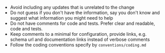 - Avoid including any updates that is unrelated to the change
- Do not guess if you don't have the information, say you don't know and suggest what information you might need to help
- Do not have comments for code and tests. Prefer clear and readable, code and tests.
- Keep comments to a minimal for configuration, provide links, e.g. schema url and documentation links instead of verbose
  comments
- Follow the coding conventions specify by `conventions/coding.md`

